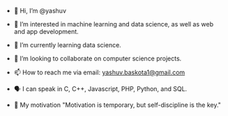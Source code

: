 - 👋 Hi, I’m @yashuv

- 👀 I’m interested in machine learning and data science, as well as web and app development.

- 🌱 I’m currently learning data science.

- 💞️ I’m looking to collaborate on computer science projects.

- 📫 How to reach me via email: yashuv.baskota1@gmail.com

- 🗣️ I can speak in C, C++, Javascript, PHP, Python, and SQL.

- 💪 My motivation "Motivation is temporary, but self-discipline is the key."

<!---
yashuv/yashuv is a ✨ special ✨ repository because its `README.md` (this file) appears on your GitHub profile.
You can click the Preview link to take a look at your changes.
--->
